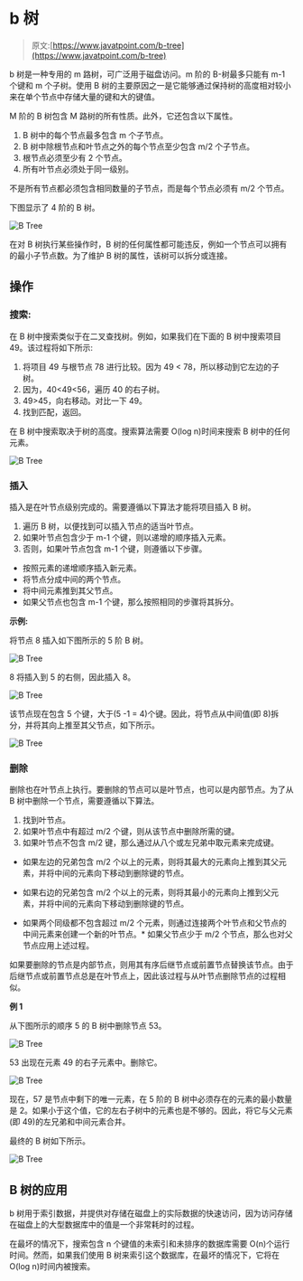 # b 树

> 原文:[https://www.javatpoint.com/b-tree](https://www.javatpoint.com/b-tree)

b 树是一种专用的 m 路树，可广泛用于磁盘访问。m 阶的 B-树最多只能有 m-1 个键和 m 个子树。使用 B 树的主要原因之一是它能够通过保持树的高度相对较小来在单个节点中存储大量的键和大的键值。

M 阶的 B 树包含 M 路树的所有性质。此外，它还包含以下属性。

1.  B 树中的每个节点最多包含 m 个子节点。
2.  B 树中除根节点和叶节点之外的每个节点至少包含 m/2 个子节点。
3.  根节点必须至少有 2 个节点。
4.  所有叶节点必须处于同一级别。

不是所有节点都必须包含相同数量的子节点，而是每个节点必须有 m/2 个节点。

下图显示了 4 阶的 B 树。

![B Tree](../Images/415417c9b8b88014446cc3d3f6fe139f.png)

在对 B 树执行某些操作时，B 树的任何属性都可能违反，例如一个节点可以拥有的最小子节点数。为了维护 B 树的属性，该树可以拆分或连接。

## 操作

### 搜索:

在 B 树中搜索类似于在二叉查找树。例如，如果我们在下面的 B 树中搜索项目 49。该过程将如下所示:

1.  将项目 49 与根节点 78 进行比较。因为 49 < 78，所以移动到它左边的子树。
2.  因为，40<49<56，遍历 40 的右子树。
3.  49>45，向右移动。对比一下 49。
4.  找到匹配，返回。

在 B 树中搜索取决于树的高度。搜索算法需要 O(log n)时间来搜索 B 树中的任何元素。

![B Tree](../Images/f26ab0cb32400455e90037342dfb8eea.png)

### 插入

插入是在叶节点级别完成的。需要遵循以下算法才能将项目插入 B 树。

1.  遍历 B 树，以便找到可以插入节点的适当叶节点。
2.  如果叶节点包含少于 m-1 个键，则以递增的顺序插入元素。
3.  否则，如果叶节点包含 m-1 个键，则遵循以下步骤。

*   按照元素的递增顺序插入新元素。
*   将节点分成中间的两个节点。
*   将中间元素推到其父节点。
*   如果父节点也包含 m-1 个键，那么按照相同的步骤将其拆分。

**示例:**

将节点 8 插入如下图所示的 5 阶 B 树。

![B Tree](../Images/5c663faeb91cea6aa24bfa4b7859b953.png)

8 将插入到 5 的右侧，因此插入 8。

![B Tree](../Images/2e72ad419fd623e6c2fb5cca2ec5671b.png)

该节点现在包含 5 个键，大于(5 -1 = 4)个键。因此，将节点从中间值(即 8)拆分，并将其向上推至其父节点，如下所示。

![B Tree](../Images/3c6d7821b267a0f3b98f1c4a8c92aead.png)

### 删除

删除也在叶节点上执行。要删除的节点可以是叶节点，也可以是内部节点。为了从 B 树中删除一个节点，需要遵循以下算法。

1.  找到叶节点。
2.  如果叶节点中有超过 m/2 个键，则从该节点中删除所需的键。
3.  如果叶节点不包含 m/2 键，那么通过从八个或左兄弟中取元素来完成键。

*   如果左边的兄弟包含 m/2 个以上的元素，则将其最大的元素向上推到其父元素，并将中间的元素向下移动到删除键的节点。
*   如果右边的兄弟包含 m/2 个以上的元素，则将其最小的元素向上推到父元素，并将中间的元素向下移动到删除键的节点。

*   如果两个同级都不包含超过 m/2 个元素，则通过连接两个叶节点和父节点的中间元素来创建一个新的叶节点。*   如果父节点少于 m/2 个节点，那么也对父节点应用上述过程。

如果要删除的节点是内部节点，则用其有序后继节点或前置节点替换该节点。由于后继节点或前置节点总是在叶节点上，因此该过程与从叶节点删除节点的过程相似。

**例 1**

从下图所示的顺序 5 的 B 树中删除节点 53。

![B Tree](../Images/27b2a5f9e0af42c1cae8e3a2b87245c4.png)

53 出现在元素 49 的右子元素中。删除它。

![B Tree](../Images/e2b3a4de26a6dde2a63d57aa308592eb.png)

现在，57 是节点中剩下的唯一元素，在 5 阶的 B 树中必须存在的元素的最小数量是 2。如果小于这个值，它的左右子树中的元素也是不够的。因此，将它与父元素(即 49)的左兄弟和中间元素合并。

最终的 B 树如下所示。

![B Tree](../Images/b73aeada1a151410eaa4ee27287a0d33.png)

## B 树的应用

b 树用于索引数据，并提供对存储在磁盘上的实际数据的快速访问，因为访问存储在磁盘上的大型数据库中的值是一个非常耗时的过程。

在最坏的情况下，搜索包含 n 个键值的未索引和未排序的数据库需要 O(n)个运行时间。然而，如果我们使用 B 树来索引这个数据库，在最坏的情况下，它将在 O(log n)时间内被搜索。